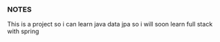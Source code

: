### NOTES ###
This is a project so i can learn java data jpa so i will soon learn full stack with spring 